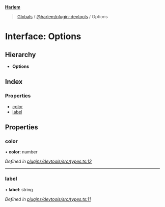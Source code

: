 **[Harlem](../README.md)**

> [Globals](../README.md) / [@harlem/plugin-devtools](../modules/_harlem_plugin_devtools.md) / Options

# Interface: Options

## Hierarchy

* **Options**

## Index

### Properties

* [color](_harlem_plugin_devtools.options.md#color)
* [label](_harlem_plugin_devtools.options.md#label)

## Properties

### color

•  **color**: number

*Defined in [plugins/devtools/src/types.ts:12](https://github.com/andrewcourtice/harlem/blob/97733b5/plugins/devtools/src/types.ts#L12)*

___

### label

•  **label**: string

*Defined in [plugins/devtools/src/types.ts:11](https://github.com/andrewcourtice/harlem/blob/97733b5/plugins/devtools/src/types.ts#L11)*
